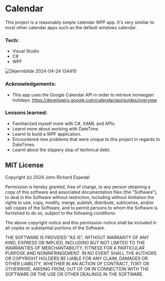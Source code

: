 # Calendar

This project is a reasonably simple calendar WPF app.
It's very similiar to most other calendar apps such as the default windows calendar.

### Tech:
- Visual Studio
- C#
- WPF
  
![Skjermbilde 2024-04-24 134410](https://github.com/Johnricharde/Calendar/assets/117681128/ef31fb68-782a-49b3-87ff-6fbc653c7d3f)

### Acknowledgements:
- This app uses the Google Calendar API in order to retrieve norwegian holidays: https://developers.google.com/calendar/api/guides/overview
  
### Lessons learned:
- Familiarized myself more with C#, XAML and APIs.
- Learnt more about working with DateTime.
- Learnt to build a WPF application.
- Encountered new problems that were unique to this project in regards to DateTimes.
- Learnt about the slippery slop of technical debt.


## MIT License

Copyright (c) 2024 John Richard Espedal

Permission is hereby granted, free of charge, to any person obtaining a copy
of this software and associated documentation files (the "Software"), to deal
in the Software without restriction, including without limitation the rights
to use, copy, modify, merge, publish, distribute, sublicense, and/or sell
copies of the Software, and to permit persons to whom the Software is
furnished to do so, subject to the following conditions:

The above copyright notice and this permission notice shall be included in all
copies or substantial portions of the Software.

THE SOFTWARE IS PROVIDED "AS IS", WITHOUT WARRANTY OF ANY KIND, EXPRESS OR
IMPLIED, INCLUDING BUT NOT LIMITED TO THE WARRANTIES OF MERCHANTABILITY,
FITNESS FOR A PARTICULAR PURPOSE AND NONINFRINGEMENT. IN NO EVENT SHALL THE
AUTHORS OR COPYRIGHT HOLDERS BE LIABLE FOR ANY CLAIM, DAMAGES OR OTHER
LIABILITY, WHETHER IN AN ACTION OF CONTRACT, TORT OR OTHERWISE, ARISING FROM,
OUT OF OR IN CONNECTION WITH THE SOFTWARE OR THE USE OR OTHER DEALINGS IN THE
SOFTWARE.
